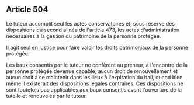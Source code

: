 Article 504
----
Le tuteur accomplit seul les actes conservatoires et, sous réserve des
dispositions du second alinéa de l'article 473, les actes d'administration
nécessaires à la gestion du patrimoine de la personne protégée.

Il agit seul en justice pour faire valoir les droits patrimoniaux de la personne
protégée.

Les baux consentis par le tuteur ne confèrent au preneur, à l'encontre de la
personne protégée devenue capable, aucun droit de renouvellement et aucun droit
à se maintenir dans les lieux à l'expiration du bail, quand bien même il
existerait des dispositions légales contraires. Ces dispositions ne sont
toutefois pas applicables aux baux consentis avant l'ouverture de la tutelle et
renouvelés par le tuteur.
